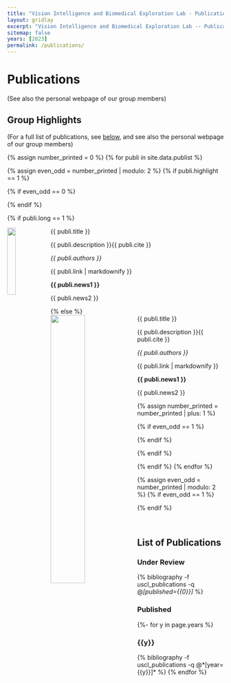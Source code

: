 ```yaml
---
title: "Vision Intelligence and Biomedical Exploration Lab - Publications"
layout: gridlay
excerpt: "Vision Intelligence and Biomedical Exploration Lab -- Publications."
sitemap: false
years: [2023]
permalink: /publications/
---
```

<!-- _pages/publications.md -->

# Publications

(See also the personal webpage of our group members)

## Group Highlights

(For a full list of publications, see [below](#list-of-publications), and see also the personal webpage of our group members)


{% assign number_printed = 0 %}
{% for publi in site.data.publist %}

{% assign even_odd = number_printed | modulo: 2 %}
{% if publi.highlight == 1 %}

{% if even_odd == 0 %}
<div class="row">
{% endif %}

{% if publi.long == 1 %}
<div class="col-sm-12 clearfix">
 <div class="well">
  <pubtit>{{ publi.title }}</pubtit>
  <img src="{{ site.url }}{{ site.baseurl }}/images/pubpic/{{ publi.image }}" class="img-responsive" width="20%" style="float: left" />
  <p>{{ publi.description }}{{ publi.cite }}</p>
  <p><em>{{ publi.authors }}</em></p>
  {{ publi.link | markdownify }}
  <p class="text-danger"><strong> {{ publi.news1 }}</strong></p>
  <p> {{ publi.news2 }}</p>
 </div>
</div>
{% else %}
<div class="col-sm-12 clearfix">
 <div class="well">
  <pubtit>{{ publi.title }}</pubtit>
  <img src="{{ site.url }}{{ site.baseurl }}/images/pubpic/{{ publi.image }}" class="img-responsive" width="40%" style="float: left" />
  <p>{{ publi.description }}{{ publi.cite }}</p>
  <p><em>{{ publi.authors }}</em></p>

  {{ publi.link | markdownify }}

  <p class="text-danger"><strong> {{ publi.news1 }}</strong></p>
  <p> {{ publi.news2 }}</p>
 </div>
</div>

{% assign number_printed = number_printed | plus: 1 %}

{% if even_odd == 1 %}
</div>
{% endif %}

{% endif %}

{% endif %}
{% endfor %}

{% assign even_odd = number_printed | modulo: 2 %}
{% if even_odd == 1 %}
</div>
{% endif %}

<p> &nbsp; </p>


## List of Publications

### Under Review
<div class="publications">
  
{% bibliography -f uscl_publications -q @*[published={{0}}]* %}

</div>

### Published
<div class="publications">

{%- for y in page.years %}
  <h3 class="year">{{y}}</h3>
  {% bibliography -f uscl_publications -q @*[year={{y}}]* %}
{% endfor %}

</div>
